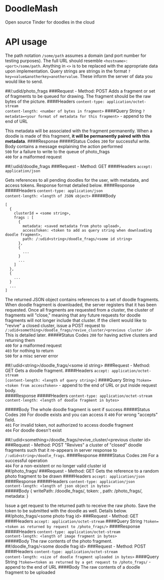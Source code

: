 # DoodleMash
Open source Tinder for doodles in the cloud

API usage
========    

The path notation `/some/path` assumes a domain (and port number for testing purposes). The full URL should resemble `<hostname>:<port>/some/path`. Anything in `<>` is to be replaced with the appropriate data upon implementation. Query strings are strings in the format `?key=value&anotherkey=anothervalue`. These inform the server of data you would like to send.

##/:udid<string>/photo_frags
###Request - Method: POST
Adds a fragment or set of fragments to be queued for drawing. The fragment should be the raw bytes of the picture.
####Headers
`content-type: application/octet-stream`  
`content-length: <number of bytes in fragment>`
####Query String
`?metadata=<your format of metadata for this fragment>` - append to the end of URL  

This metadata will be associated with the fragment permanently. When a doodle is made of this fragment, **it will be permanently paired with this metadata**.
####Response
#####Status Codes
`200` for successful write. Body contains a message explaining the action performed  
`500` for a failure to write to the queue of photo_frags  
`400` for a malformed request

##/:udid<string>/doodle_frags
###Request - Method: GET
####Headers
`accept: application/json`  

Gets references to all pending doodles for the user, with metadata, and access tokens. Response format detailed below.
####Response
#####Headers
`content-type: application/json`  
`content-length: <length of JSON object>`
#####Body

    [
      {
        clusterId = <some string>,
        frags : [
          {
            metadata: <saved metadata from photo upload>,
            accessToken: <token to add as query string when downloading doodle fragment>,
            path: /:udid<string>/doodle_frags/<some id string>
          },
          {
            ...
          }
          ...
        ]
      },
      {
        ...
      }
      ...
    ]

The returned JSON object contains references to a set of doodle fragments. When doodle fragment is downloaded, the server registers that it has been requested. Once all fragments are requested from a cluster, the cluster of fragments will "close," meaning that any future requests for doodle fragments will not longer include that cluster. If the client would like to "revive" a closed cluster, issue a POST request to `/:udid<something>/doodle_frags/revive_cluster/<previous cluster id>` This is detailed later.
#####Status Codes
`200` for having active clusters and returning them  
`400` for a malformed request  
`403` for nothing to return  
`500` for a misc server error  

##/:udid\<string\>/doodle_frags/\<some id string\>
###Request - Method: GET
Gets a doodle fragment.
####Headers
`accept: application/octet-stream`  
`[content-length: <length of query string>]`
####Query String
`?token=<token from accessToken>` - append to the end of URL or put inside request body.  
####Response
#####Headers
`content-type: application/octet-stream`  
`content-length: <length of doodle fragment in bytes>`  

#####Body
The whole doodle fragment is sent if success
#####Status Codes
`200` For doodle exists and you can access it 
`400` For wrong "accepts" field.  
`401` For invalid token, not authorized to access doodle fragment  
`404` For doodle doesn't exist  

##/:udid\<something\>/doodle_frags/revive_cluster/\<previous cluster id\>
###Request - Method: POST
"Revives" a cluster of "closed" doodle fragments such that it re-appears in server response to `/:udid<string>/doodle_frags`.
####Response
#####Status Codes
`200` For a successful operation  
`404` For a non-existent or no longer valid cluster id  
##/photo_frags/
###Request - Method: GET
Gets the reference to a random photo fragment to be drawn
####Headers
`accept: application/json`  
####Response
#####Headers
`content-type: application/json`  
`content-length: <length of json object in bytes>`  
#####Body
    {
        writePath: /doodle_frags/<some doodle frag id>,
        token: <some string>,
        path: /photo_frags/<some photo frag id>,
        metadata: <string of metadata>
    }
    
Issue a get request to the returned path to receive the raw photo. Save the token to be submitted with the doodle as well. Details below.
##/photo_frags/\<some photo frag id\>
###Request - Method: GET
####Headers
`accept: application/octet-stream`
####Query String
`?token=<token as returned by request to /photo_frags/>`
####Response
#####Headers
`content-type: application/octet-stream`  
`content-length: <length of image fragment in bytes>`  
#####Body
The raw contents of the photo fragment.
##/doodle_frags/\<some doodle frag id\>
###Request - Method: POST
####Headers
`content-type: application/octet-stream`  
`content-length: <size of doodle fragment uploaded in bytes>`
####Query String
`?token=<token as returned by a get request to /photo_frags/` - append to the end of URL
####Body
The raw contents of a doodle fragment to be uploaded
